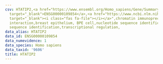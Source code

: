 ```yaml
---
csv: HTATIP2,<a href="https://www.ensembl.org/Homo_sapiens/Gene/Summary?db=core;g=ENSG00000109854"
  target="_blank">ENSG00000109854</a>,<a href="https://www.ncbi.nlm.nih.gov/pubmed/22863008"
  target="_blank"><i class="fas fa-file"></i></a>",chromatin immunoprecipitation assay,direct
  interaction,breast epithelium, BPE cell,nucleotide sequence identification,nucleotide
  sequence identification,transcriptional regulation,
data_alias: HTATIP2
data_id: ENSG00000109854
data_numevidence: 1
data_species: Homo sapiens
data_taxid: '9606'
title: HTATIP2
---
```

